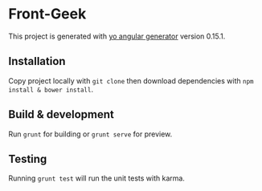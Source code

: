 # Front-Geek

This project is generated with [yo angular generator](https://github.com/yeoman/generator-angular)
version 0.15.1.

## Installation

Copy project locally with `git clone` then download dependencies with `npm install & bower install`.

## Build & development

Run `grunt` for building or `grunt serve` for preview.

## Testing

Running `grunt test` will run the unit tests with karma.

